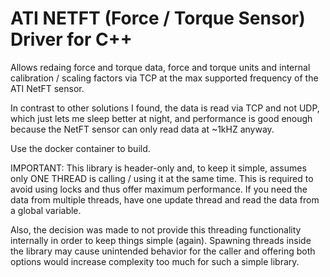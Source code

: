 # ATI NETFT (Force / Torque Sensor) Driver for C++
Allows redaing force and torque data, force and torque units and internal calibration / scaling factors via TCP at the max supported frequency of the ATI NetFT sensor.

In contrast to other solutions I found, the data is read via TCP and not UDP, which just lets me sleep better at night, and performance is good enough because the NetFT sensor can only read data at ~1kHZ anyway.

Use the docker container to build.

IMPORTANT: This library is header-only and, to keep it simple, assumes only ONE THREAD is calling / using it at the same time. This is required to avoid using locks and thus offer maximum performance.
If you need the data from multiple threads, have one update thread and read the data from a global variable.

Also, the decision was made to not provide this threading functionality internally in order to keep things simple (again). Spawning threads inside the library may cause unintended behavior for the caller and offering both options would increase complexity too much for such a simple library.